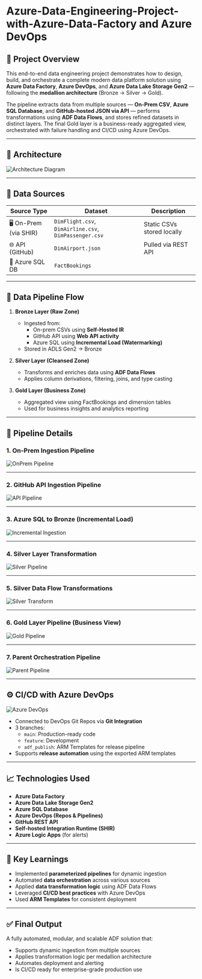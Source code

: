 # Azure-Data-Engineering-Project-with-Azure-Data-Factory and Azure DevOps

## 🚀 Project Overview

This end-to-end data engineering project demonstrates how to design, build, and orchestrate a complete modern data platform solution using **Azure Data Factory**, **Azure DevOps**, and **Azure Data Lake Storage Gen2** — following the **medallion architecture** (Bronze → Silver → Gold).

The pipeline extracts data from multiple sources — **On-Prem CSV**, **Azure SQL Database**, and **GitHub-hosted JSON via API** — performs transformations using **ADF Data Flows**, and stores refined datasets in distinct layers. The final Gold layer is a business-ready aggregated view, orchestrated with failure handling and CI/CD using Azure DevOps.

---

## 📌 Architecture

![Architecture Diagram](./assets/Screenshot%202025-08-01%20185222.png)

---

## 📂 Data Sources

| Source Type | Dataset | Description |
|------------|---------|-------------|
| 🖥️ On-Prem (via SHIR) | `DimFlight.csv`, `DimAirline.csv`, `DimPassenger.csv` | Static CSVs stored locally |
| 🌐 API (GitHub) | `DimAirport.json` | Pulled via REST API |
| 💾 Azure SQL DB | `FactBookings` | 

---

## 🔁 Data Pipeline Flow

1. **Bronze Layer (Raw Zone)**  
   - Ingested from:
     - On-prem CSVs using **Self-Hosted IR**
     - GitHub API using **Web API activity**
     - Azure SQL using **Incremental Load (Watermarking)**  
   - Stored in ADLS Gen2 → Bronze

2. **Silver Layer (Cleansed Zone)**  
   - Transforms and enriches data using **ADF Data Flows**
   - Applies column derivations, filtering, joins, and type casting

3. **Gold Layer (Business Zone)**  
   - Aggregated view using FactBookings and dimension tables
   - Used for business insights and analytics reporting

---

## 📌 Pipeline Details

### 1. On-Prem Ingestion Pipeline

![OnPrem Pipeline](./assets/ba2fdfe6-b994-424d-a318-56401dc72f6b.png)

---

### 2. GitHub API Ingestion Pipeline

![API Pipeline](./assets/e3deaa85-4d1c-4124-b134-790fd9bb0916.png)

---

### 3. Azure SQL to Bronze (Incremental Load)

![Incremental Ingestion](./assets/28951cef-e92a-4f36-9b81-73206e688117.png)

---

### 4. Silver Layer Transformation

![Silver Pipeline](./assets/7f5c30e8-4f53-4bdd-80ab-d8aa959579db.png)

---

### 5. Silver Data Flow Transformations

![Silver Transform](./assets/df76d81e-9583-48ba-ba5e-e5fb39eed5fb.png)

---

### 6. Gold Layer Pipeline (Business View)

![Gold Pipeline](./assets/93b7887e-5ca6-49cc-aa09-cc6775c3d1a8.png)

---

### 7. Parent Orchestration Pipeline

![Parent Pipeline](./assets/dfdc49ad-bb89-4421-a66a-6d3ed5dbb96d.png)

---

## ⚙️ CI/CD with Azure DevOps

![Azure DevOps](./assets/ae429a0f-9023-4615-9f34-60b3b6a285ef.png)

- Connected to DevOps Git Repos via **Git Integration**
- 3 branches:
  - `main`: Production-ready code
  - `feature`: Development
  - `adf_publish`: ARM Templates for release pipeline
- Supports **release automation** using the exported ARM templates

---

## 📈 Technologies Used

- **Azure Data Factory**
- **Azure Data Lake Storage Gen2**
- **Azure SQL Database**
- **Azure DevOps (Repos & Pipelines)**
- **GitHub REST API**
- **Self-hosted Integration Runtime (SHIR)**
- **Azure Logic Apps** (for alerts)

---

## 🧠 Key Learnings

- Implemented **parameterized pipelines** for dynamic ingestion
- Automated **data orchestration** across various sources
- Applied **data transformation logic** using ADF Data Flows
- Leveraged **CI/CD best practices** with Azure DevOps
- Used **ARM Templates** for consistent deployment

---

## ✅ Final Output

A fully automated, modular, and scalable ADF solution that:
- Supports dynamic ingestion from multiple sources
- Applies transformation logic per medallion architecture
- Automates deployment and alerting
- Is CI/CD ready for enterprise-grade production use



